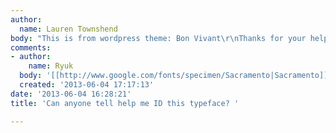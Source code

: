 ```yaml
---
author:
  name: Lauren Townshend
body: "This is from wordpress theme: Bon Vivant\r\nThanks for your help!\r\n"
comments:
- author:
    name: Ryuk
  body: '[[http://www.google.com/fonts/specimen/Sacramento|Sacramento]]'
  created: '2013-06-04 17:17:13'
date: '2013-06-04 16:28:21'
title: 'Can anyone tell help me ID this typeface? '

---
```

